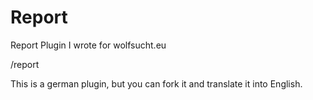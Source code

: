 # Report
Report Plugin I wrote for wolfsucht.eu

/report <Username> <Reason>

This is a german plugin, but you can fork it and translate it into English.
